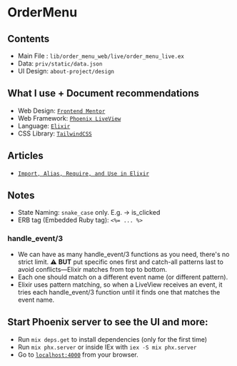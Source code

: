 # OrderMenu

## Contents
  * Main File :  `lib/order_menu_web/live/order_menu_live.ex`
  * Data: `priv/static/data.json`
  * UI Design: `about-project/design`

## What I use + Document recommendations
  * Web Design: [`Frontend Mentor`](https://www.frontendmentor.io/challenges/product-list-with-cart-5MmqLVAp_d)
  * Web Framework: [`Phoenix LiveView`](https://hexdocs.pm/phoenix_live_view/Phoenix.LiveView.html)
  * Language: [`Elixir`](https://hexdocs.pm/elixir/Kernel.html#content)
  * CSS Library: [`TailwindCSS`](https://tailwindcss.com/)

## Articles
  * [`Import, Alias, Require, and Use in Elixir`](https://gabriel.perales.me/blog/import-alias-require-and-use)

## Notes
  * State Naming: `snake_case` only. E.g. ->  is_clicked
  * ERB tag (Embedded Ruby tag): `<%= ... %>`
  ### handle_event/3
   * We can have as many handle_event/3 functions as you need, there's no strict limit.
     ⚠️ **BUT** put specific ones first and catch-all patterns last to avoid conflicts—Elixir matches from top to bottom.
   * Each one should match on a different event name (or different pattern).
   * Elixir uses pattern matching, so when a LiveView receives an event, it tries each handle_event/3 function until it finds one that matches the event name.

## Start Phoenix server to see the UI and more:

  * Run `mix deps.get` to install dependencies (only for the first time)
  * Run `mix phx.server` or inside IEx with `iex -S mix phx.server`
  * Go to [`localhost:4000`](http://localhost:4000) from your browser.
